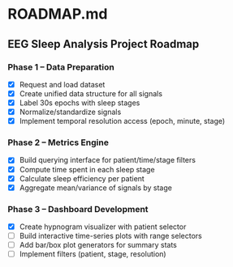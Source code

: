 # ROADMAP.md

## EEG Sleep Analysis Project Roadmap

### Phase 1 – Data Preparation
- [x] Request and load dataset
- [x] Create unified data structure for all signals
- [x] Label 30s epochs with sleep stages
- [x] Normalize/standardize signals
- [x] Implement temporal resolution access (epoch, minute, stage)

### Phase 2 – Metrics Engine
- [x] Build querying interface for patient/time/stage filters
- [x] Compute time spent in each sleep stage
- [x] Calculate sleep efficiency per patient
- [x] Aggregate mean/variance of signals by stage

### Phase 3 – Dashboard Development
- [x] Create hypnogram visualizer with patient selector
- [ ] Build interactive time-series plots with range selectors
- [ ] Add bar/box plot generators for summary stats
- [ ] Implement filters (patient, stage, resolution)
